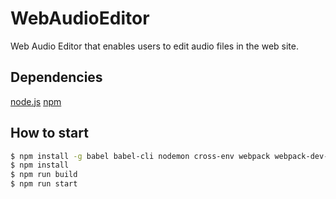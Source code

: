 # WebAudioEditor
Web Audio Editor that enables users to edit audio files in the web site.

## Dependencies

[node.js](https://nodejs.org/en/)
[npm](https://www.npmjs.com/)

## How to start

```sh
$ npm install -g babel babel-cli nodemon cross-env webpack webpack-dev-server
$ npm install
$ npm run build
$ npm run start
```
